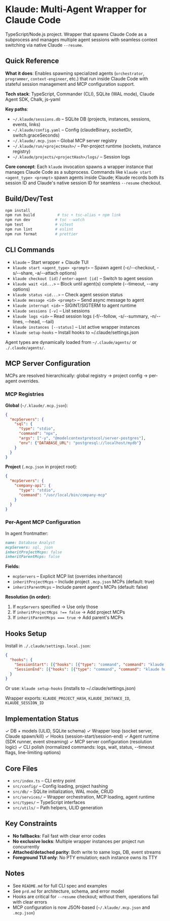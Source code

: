 # Klaude: Multi-Agent Wrapper for Claude Code

TypeScript/Node.js project. Wrapper that spawns Claude Code as a subprocess and manages multiple agent sessions with seamless context switching via native Claude `--resume`.

## Quick Reference

**What it does**: Enables spawning specialized agents (`orchestrator`, `programmer`, `context-engineer`, etc.) that run inside Claude Code with stateful session management and MCP configuration support.

**Tech stack**: TypeScript, Commander (CLI), SQLite (WAL mode), Claude Agent SDK, Chalk, js-yaml

**Key paths**:
- `~/.klaude/sessions.db` – SQLite DB (projects, instances, sessions, events, links)
- `~/.klaude/config.yaml` – Config (claudeBinary, socketDir, switch.graceSeconds)
- `~/.klaude/.mcp.json` – Global MCP server registry
- `~/.klaude/run/<projectHash>/` – Per-project runtime (sockets, instance registry)
- `~/.klaude/projects/<projectHash>/logs/` – Session logs

**Core concept**: Each `klaude` invocation spawns a wrapper instance that manages Claude Code as a subprocess. Commands like `klaude start <agent_type> <prompt>` spawn agents inside Claude; Klaude records both its session ID and Claude's native session ID for seamless `--resume` checkout.

## Build/Dev/Test

```bash
npm install
npm run build          # tsc + tsc-alias + npm link
npm run dev           # tsc --watch
npm test              # vitest
npm run lint          # eslint
npm run format        # prettier
```

## CLI Commands

- `klaude` – Start wrapper + Claude TUI
- `klaude start <agent_type> <prompt>` – Spawn agent (-c/--checkout, -s/--share, -a/--attach options)
- `klaude checkout [id]` / `enter-agent [id]` – Switch to agent session
- `klaude wait <id...>` – Block until agent(s) complete (--timeout, --any options)
- `klaude status <id...>` – Check agent session status
- `klaude message <id> <prompt>` – Send async message to agent
- `klaude interrupt <id>` – SIGINT/SIGTERM to agent runtime
- `klaude sessions [-v]` – List sessions
- `klaude logs <id>` – Read session logs (-f/--follow, -s/--summary, -n/--lines, --head, --tail)
- `klaude instances [--status]` – List active wrapper instances
- `klaude setup-hooks` – Install hooks to ~/.claude/settings.json

Agent types are dynamically loaded from `~/.claude/agents/` or `./.claude/agents/`.

## MCP Server Configuration

MCPs are resolved hierarchically: global registry → project config → per-agent overrides.

### MCP Registries

**Global** (`~/.klaude/.mcp.json`):
```json
{
  "mcpServers": {
    "sql": {
      "type": "stdio",
      "command": "npx",
      "args": ["-y", "@modelcontextprotocol/server-postgres"],
      "env": {"DATABASE_URL": "postgresql://localhost/mydb"}
    }
  }
}
```

**Project** (`.mcp.json` in project root):
```json
{
  "mcpServers": {
    "company-api": {
      "type": "stdio",
      "command": "/usr/local/bin/company-mcp"
    }
  }
}
```

### Per-Agent MCP Configuration

In agent frontmatter:
```markdown
name: Database Analyst
mcpServers: sql, json
inheritProjectMcps: false
inheritParentMcps: false
```

**Fields:**
- `mcpServers` – Explicit MCP list (overrides inheritance)
- `inheritProjectMcps` – Include project `.mcp.json` MCPs (default: true)
- `inheritParentMcps` – Include parent agent's MCPs (default: false)

**Resolution (in order):**
1. If `mcpServers` specified → Use only those
2. If `inheritProjectMcps !== false` → Add project MCPs
3. If `inheritParentMcps === true` → Add parent's MCPs

## Hooks Setup

Install in `./.claude/settings.local.json`:
```json
{
  "hooks": {
    "SessionStart": [{"hooks": [{"type": "command", "command": "klaude hook session-start"}]}],
    "SessionEnd": [{"hooks": [{"type": "command", "command": "klaude hook session-end"}]}]
  }
}
```

Or use: `klaude setup-hooks` (installs to ~/.claude/settings.json)

Wrapper exports: `KLAUDE_PROJECT_HASH`, `KLAUDE_INSTANCE_ID`, `KLAUDE_SESSION_ID`

## Implementation Status

✓ DB + models (ULID, SQLite schema)
✓ Wrapper loop (socket server, Claude spawn/kill)
✓ Hooks (session-start/session-end)
✓ Agent runtime (SDK runner, event streaming)
✓ MCP server configuration (resolution logic)
✓ CLI polish (normalized commands: logs, wait, status, --timeout flags, line-limiting options)

## Core Files

- `src/index.ts` – CLI entry point
- `src/config/` – Config loading, project hashing
- `src/db/` – SQLite initialization, WAL mode, CRUD
- `src/services/` – Wrapper orchestration, MCP loading, agent runtime
- `src/types/` – TypeScript interfaces
- `src/utils/` – Path helpers, ULID generation

## Key Constraints

- **No fallbacks**: Fail fast with clear error codes
- **No exclusive locks**: Multiple wrapper instances per project run concurrently
- **Attached/detached parity**: Both write to same logs, DB, event streams
- **Foreground TUI only**: No PTY emulation; each instance owns its TTY

## Notes

- See `README.md` for full CLI spec and examples
- See `prd.md` for architecture, schema, and error model
- Hooks are critical for `--resume` checkout; without them, operations fail with clear errors
- MCP configuration is now JSON-based (`~/.klaude/.mcp.json` and `.mcp.json`)
